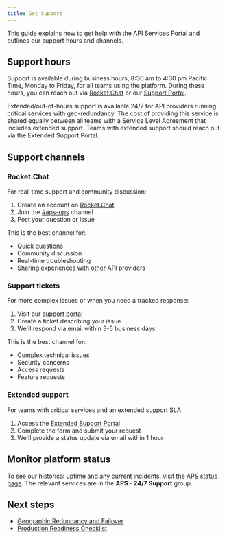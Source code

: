 ```yaml
---
title: Get Support
---
```


<!-- overview -->

This guide explains how to get help with the API Services Portal and outlines
our support hours and channels.

## Support hours

Support is available during business hours, 8:30 am to 4:30 pm Pacific Time,
Monday to Friday, for all teams using the platform. During these hours, you can
reach out via [Rocket.Chat](https://chat.developer.gov.bc.ca/channel/aps-ops)
or our [Support Portal](https://dpdd.atlassian.net/servicedesk/customer/portal/1/group/2).

Extended/out-of-hours support is available 24/7 for API providers running
critical services with geo-redundancy. The cost of providing this service is
shared equally between all teams with a Service Level Agreement that includes
extended support. Teams with extended support should reach out via the Extended
Support Portal.

## Support channels

### Rocket.Chat

For real-time support and community discussion:

1. Create an account on [Rocket.Chat](https://docs.developer.gov.bc.ca/join-bc-rocket-chat/)
2. Join the [#aps-ops](https://chat.developer.gov.bc.ca/channel/aps-ops) channel
3. Post your question or issue

This is the best channel for:

- Quick questions
- Community discussion
- Real-time troubleshooting
- Sharing experiences with other API providers

### Support tickets

For more complex issues or when you need a tracked response:

1. Visit our [support portal](https://dpdd.atlassian.net/servicedesk/customer/portal/1/group/2)
2. Create a ticket describing your issue
3. We'll respond via email within 3-5 business days

This is the best channel for:

- Complex technical issues
- Security concerns
- Access requests
- Feature requests

### Extended support

For teams with critical services and an extended support SLA:

1. Access the [Extended Support Portal](https://dpdd.atlassian.net/servicedesk/customer/portal/9/group/54/create/158)
2. Complete the form and submit your request
3. We'll provide a status update via email within 1 hour

## Monitor platform status

To see our historical uptime and any current incidents, visit the [APS status page](https://uptime.com/s/bcgov-dss). 
The relevant services are in the **APS - 24/7 Support** group.

## Next steps

- [Geographic Redundancy and Failover](/concepts/geo-redundancy.md)
- [Production Readiness Checklist](/how-to/prod-checklist.md) 